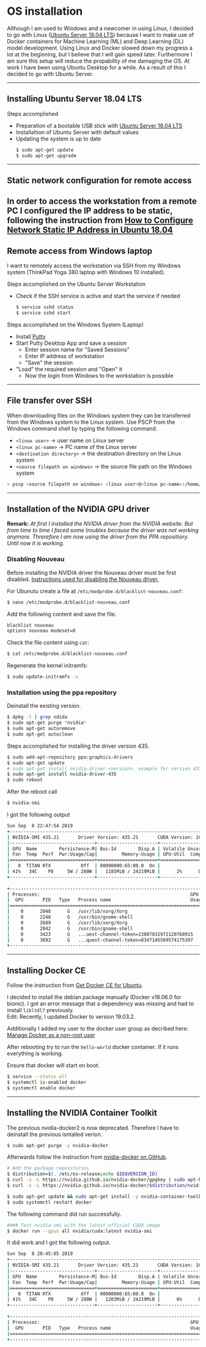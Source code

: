 # OS installation

Although I am used to Windows and a newcomer in using Linux, I decided to go with Linux ([Ubuntu Server 18.04 LTS](http://releases.ubuntu.com/18.04/)) because I want to make use of Docker containers for Machine Learning (ML) and Deep Learning (DL) model development. Using Linux and Docker slowed down my progress a lot at the beginning, but I believe that I will gain speed later. Furthermore I am sure this setup will reduce the propability of me damaging the OS. At work I have been using Ubuntu Desktop for a while. As a result of this I decided to go with Ubuntu Server.

---
## Installing Ubuntu Server 18.04 LTS
Steps accomplished
* Preparation of a bootable USB stick with [Ubuntu Server 18.04 LTS](http://releases.ubuntu.com/18.04/)
* Installaltion of Ubuntu Server with default values
* Updating the system is up to date
  ```bash
  $ sudo apt-get update
  $ sudo apt-get upgrade
  ```
---
## Static network configuration for remote access
In order to access the workstation from a remote PC I configured the IP address to be static, following the instruction from [How to Configure Network Static IP Address in Ubuntu 18.04](https://www.tecmint.com/configure-network-static-ip-address-in-ubuntu/)
---
## Remote access from Windows laptop
I want to remotely access the workstation via SSH from my Windows system (ThinkPad Yoga 380 laptop with Windows 10 installed). 

Steps accomplished on the Ubuntu Server Workstation
* Check if the SSH service is active and start the service if needed
  ```bash
  $ service sshd status
  $ service sshd start
  ```
Steps accomplished on the Windows System (Laptop)
* Install [Putty](https://www.putty.org/)
* Start Putty Desktop App and save a session
  * Enter session name for "Saved Sessions"
  * Enter IP address of workstation
  * "Save" the session
* "Load" the required session and "Open" it
  * Now the login from Windows to the workstation is possible

---
## File transfer over SSH
When downloading files on the Windows system they can be transferred from the Windows system to the Linux system. Use PSCP from the Windows command shell by typing the following command.
* `<linux user>` &rarr; user name on Linux server
* `<linux pc-name>` &rarr; PC name of the Linux server
* `<destination directory>` &rarr; the destination directory on the Linux system
* `<source filepath on windows>` &rarr; the source file path on the Windows system
```bash
> pscp <source filepath on windows> <linux user>@<linux pc-name>:/home/<linux user>/<destination directory>/
```
---
## Installation of the NVIDIA GPU driver
__Remark:__ *At first I installed the NVIDIA driver from the NVIDIA website. But from time to time I faced some troubles because the driver was not working anymore. Threrefore I am now using the driver from the PPA repositiory. Until now it  is working.*

### Disabling Nouveau
Before installing the NVIDIA driver the Nouveau driver must be first disabled. [Instructions used for disabling the Nouveau driver.](https://docs.nvidia.com/cuda/cuda-installation-guide-linux/index.html#runfile-nouveau-ubuntu)

For Ubunutu create a file at `/etc/modprobe.d/blacklist-nouveau.conf`:
```bash
$ nano /etc/modprobe.d/blacklist-nouveau.conf
```
Add the following content and save the file.
```bash
blacklist nouveau
options nouveau modeset=0
```
Check the file content using `cat`:
```bash
$ cat /etc/modprobe.d/blacklist-nouveau.conf
```
Regenerate the kernel initramfs:
```bash
$ sudo update-initramfs -u
```

### Installation using the ppa repository
Deinstall the existing version.
```bash
$ dpkg -l | grep ndida
$ sudo apt-get purge *nvidia*
$ sudo apt-get autoremove
$ sudo apt-get autoclean
```

Steps accomplished for installing the driver version 435.
```bash
$ sudo add-apt-repository ppa:graphics-drivers
$ sudo apt-get update
# sudo apt-get install nvidia-driver-<version>, example for version 435.
$ sudo apt-get install nvidia-driver-435
$ sudo reboot
```
After the reboot call
```bash
$ nvidia-smi
```
I got the following output
```bash
Sun Sep  8 22:47:54 2019       
+-----------------------------------------------------------------------------+
| NVIDIA-SMI 435.21       Driver Version: 435.21       CUDA Version: 10.1     |
|-------------------------------+----------------------+----------------------+
| GPU  Name        Persistence-M| Bus-Id        Disp.A | Volatile Uncorr. ECC |
| Fan  Temp  Perf  Pwr:Usage/Cap|         Memory-Usage | GPU-Util  Compute M. |
|===============================+======================+======================|
|   0  TITAN RTX           Off  | 00000000:65:00.0  On |                  N/A |
| 41%   34C    P8     5W / 280W |   1185MiB / 24219MiB |      2%      Default |
+-------------------------------+----------------------+----------------------+
                                                                               
+-----------------------------------------------------------------------------+
| Processes:                                                       GPU Memory |
|  GPU       PID   Type   Process name                             Usage      |
|=============================================================================|
|    0      2048      G   /usr/lib/xorg/Xorg                            40MiB |
|    0      2248      G   /usr/bin/gnome-shell                          51MiB |
|    0      2689      G   /usr/lib/xorg/Xorg                           448MiB |
|    0      2842      G   /usr/bin/gnome-shell                          93MiB |
|    0      3423      G   ...uest-channel-token=13807832972120768915   461MiB |
|    0      3892      G   ...quest-channel-token=8347145569574175397    87MiB |
+-----------------------------------------------------------------------------+
```

---
## Installing Docker CE
Follow the instruction from [Get Docker CE for Ubuntu](https://docs.docker.com/install/linux/docker-ce/ubuntu/).

I decided to install the debian package manually (Docker v18.06.0 for bionic). I got an error message that a dependency was missing and had to install ```libltdl7``` previously.
<br>
Edit: Recently, I updated Docker to version 19.03.2.

Additionally I added my user to the docker user group as decribed here:<br>
[Manage Docker as a non-root user](https://docs.docker.com/install/linux/linux-postinstall/)

After rebooting try to run the ```hello-world``` docker container. If it runs everything is working.

Ensure that docker will start on boot. 
```bash
$ service --status-all
$ systemctl is-enabled docker
$ systemctl enable docker
```

---
## Installing the NVIDIA Container Toolkit
The previous nvidia-docker2 is now deprecated. Therefore I have to deinstall the previous isntalled verion.
```bash
$ sudo apt-get purge -y nvidia-docker
```
Afterwards follow the instruction from [nvidia-docker on GitHub](https://github.com/NVIDIA/nvidia-docker).

```bash
# Add the package repositories
$ distribution=$(. /etc/os-release;echo $ID$VERSION_ID)
$ curl -s -L https://nvidia.github.io/nvidia-docker/gpgkey | sudo apt-key add -
$ curl -s -L https://nvidia.github.io/nvidia-docker/$distribution/nvidia-docker.list | sudo tee /etc/apt/sources.list.d/nvidia-docker.list

$ sudo apt-get update && sudo apt-get install -y nvidia-container-toolkit
$ sudo systemctl restart docker
``` 
The following command did run successfully.
```bash
#### Test nvidia-smi with the latest official CUDA image
$ docker run --gpus all nvidia/cuda:latest nvidia-smi
```
It did work and I got the following output.
```bash
Sun Sep  8 20:45:05 2019       
+-----------------------------------------------------------------------------+
| NVIDIA-SMI 435.21       Driver Version: 435.21       CUDA Version: 10.1     |
|-------------------------------+----------------------+----------------------+
| GPU  Name        Persistence-M| Bus-Id        Disp.A | Volatile Uncorr. ECC |
| Fan  Temp  Perf  Pwr:Usage/Cap|         Memory-Usage | GPU-Util  Compute M. |
|===============================+======================+======================|
|   0  TITAN RTX           Off  | 00000000:65:00.0  On |                  N/A |
| 41%   34C    P8     5W / 280W |   1203MiB / 24219MiB |      6%      Default |
+-------------------------------+----------------------+----------------------+
                                                                               
+-----------------------------------------------------------------------------+
| Processes:                                                       GPU Memory |
|  GPU       PID   Type   Process name                             Usage      |
|=============================================================================|
+-----------------------------------------------------------------------------+

```
